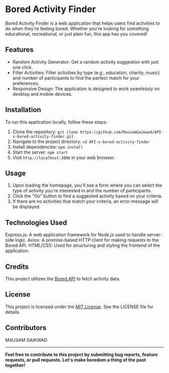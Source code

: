 # Bored Activity Finder
Bored Activity Finder is a web application that helps users find activities to do when they're feeling bored. Whether you're looking for something educational, recreational, or just plain fun, this app has you covered!

## Features
* Random Activity Generator: Get a random activity suggestion with just one click.
* Filter Activities: Filter activities by type (e.g., education, charity, music) and number of participants to find the perfect match for your preferences.
* Responsive Design: The application is designed to work seamlessly on desktop and mobile devices.
## Installation

To run this application locally, follow these steps:

1. Clone the repository: `git clone https://github.com/MausamGaikwad/API-s-bored-activity-finder.git`
2. Navigate to the project directory: `cd API-s-bored-activity-finder`
3. Install dependencies: `npm install`
4. Start the server: `npm start`
5. Visit `http://localhost:3000` in your web browser.

## Usage
1. Upon loading the homepage, you'll see a form where you can select the type of activity you're interested in and the number of participants.
2. Click the "Go" button to find a suggested activity based on your criteria.
3. If there are no activities that match your criteria, an error message will be displayed.

## Technologies Used
Express.js: A web application framework for Node.js used to handle server-side logic.
Axios: A promise-based HTTP client for making requests to the Bored API.
HTML/CSS: Used for structuring and styling the frontend of the application.

## Credits
This project utilizes the [Bored API](https://www.boredapi.com/) to fetch activity data.

## License
This project is licensed under the [MIT License](LICENSE). See the LICENSE file for details.

## Contributors
MAUSAM GAIKWAD

---
**Feel free to contribute to this project by submitting bug reports, feature requests, or pull requests. Let's make boredom a thing of the past together!**

